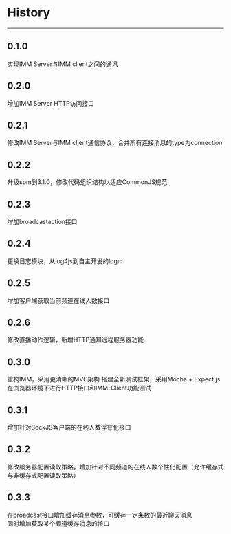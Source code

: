 # History

---

## 0.1.0

实现IMM Server与IMM client之间的通讯

## 0.2.0

增加IMM Server HTTP访问接口

## 0.2.1

修改IMM Server与IMM client通信协议，合并所有连接消息的type为connection

## 0.2.2

升级spm到3.1.0，修改代码组织结构以适应CommonJS规范

## 0.2.3

增加broadcastaction接口

## 0.2.4

更换日志模块，从log4js到自主开发的logm

## 0.2.5

增加客户端获取当前频道在线人数接口

## 0.2.6

修改直播动作逻辑，新增HTTP通知远程服务器功能

## 0.3.0

重构IMM，采用更清晰的MVC架构
搭建全新测试框架，采用Mocha + Expect.js在浏览器环境下进行HTTP接口和IMM-Client功能测试

## 0.3.1

增加针对SockJS客户端的在线人数浮夸化接口

## 0.3.2

修改服务器配置读取策略，增加针对不同频道的在线人数个性化配置（允许缓存式与非缓存式配置读取策略）

## 0.3.3

在broadcast接口增加缓存消息参数，可缓存一定条数的最近聊天消息  
同时增加获取某个频道缓存消息的接口
